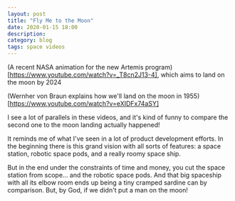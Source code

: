 ```yaml
---
layout: post
title: "Fly Me to the Moon"
date: 2020-01-15 18:00
description:
category: blog
tags: space videos
---
```


(A recent NASA animation for the new Artemis program)[https://www.youtube.com/watch?v=_T8cn2J13-4], which aims to land on the moon by 2024

(Wernher von Braun explains how we'll land on the moon in 1955)[https://www.youtube.com/watch?v=eXIDFx74aSY]

I see a lot of parallels in these videos, and it's kind of funny to compare the second one to the moon landing actually happened!

It reminds me of what I've seen in a lot of product development efforts. In the beginning there is this grand vision with all sorts of features: a space station, robotic space pods, and a really roomy space ship.

But in the end under the constraints of time and money, you cut the space station from scope... and the robotic space pods. And that big spaceship with all its elbow room ends up being a tiny cramped sardine can by comparison. But, by God, if we didn't put a man on the moon!
